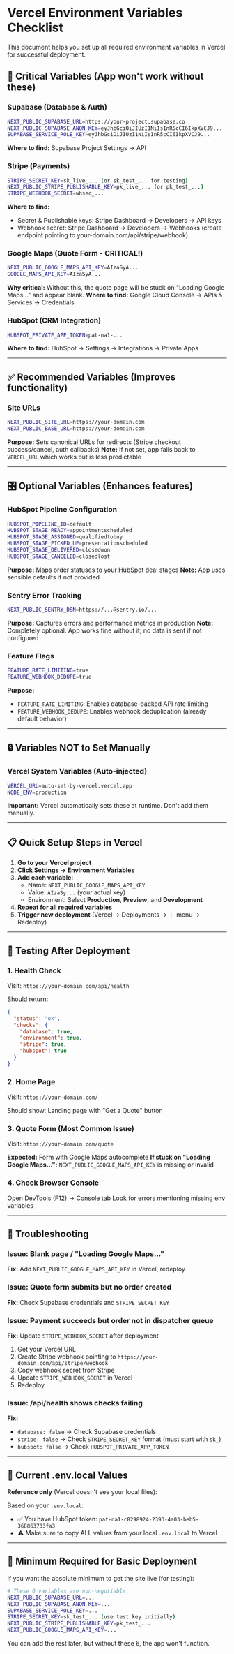 # Vercel Environment Variables Checklist

This document helps you set up all required environment variables in Vercel for successful deployment.

## 🚨 Critical Variables (App won't work without these)

### Supabase (Database & Auth)
```bash
NEXT_PUBLIC_SUPABASE_URL=https://your-project.supabase.co
NEXT_PUBLIC_SUPABASE_ANON_KEY=eyJhbGciOiJIUzI1NiIsInR5cCI6IkpXVCJ9...
SUPABASE_SERVICE_ROLE_KEY=eyJhbGciOiJIUzI1NiIsInR5cCI6IkpXVCJ9...
```
**Where to find:** Supabase Project Settings → API

### Stripe (Payments)
```bash
STRIPE_SECRET_KEY=sk_live_... (or sk_test_... for testing)
NEXT_PUBLIC_STRIPE_PUBLISHABLE_KEY=pk_live_... (or pk_test_...)
STRIPE_WEBHOOK_SECRET=whsec_...
```
**Where to find:** 
- Secret & Publishable keys: Stripe Dashboard → Developers → API keys
- Webhook secret: Stripe Dashboard → Developers → Webhooks (create endpoint pointing to your-domain.com/api/stripe/webhook)

### Google Maps (Quote Form - CRITICAL!)
```bash
NEXT_PUBLIC_GOOGLE_MAPS_API_KEY=AIzaSyA...
GOOGLE_MAPS_API_KEY=AIzaSyA...
```
**Why critical:** Without this, the quote page will be stuck on "Loading Google Maps..." and appear blank.
**Where to find:** Google Cloud Console → APIs & Services → Credentials

### HubSpot (CRM Integration)
```bash
HUBSPOT_PRIVATE_APP_TOKEN=pat-na1-...
```
**Where to find:** HubSpot → Settings → Integrations → Private Apps

---

## ✅ Recommended Variables (Improves functionality)

### Site URLs
```bash
NEXT_PUBLIC_SITE_URL=https://your-domain.com
NEXT_PUBLIC_BASE_URL=https://your-domain.com
```
**Purpose:** Sets canonical URLs for redirects (Stripe checkout success/cancel, auth callbacks)
**Note:** If not set, app falls back to `VERCEL_URL` which works but is less predictable

---

## 🎛️ Optional Variables (Enhances features)

### HubSpot Pipeline Configuration
```bash
HUBSPOT_PIPELINE_ID=default
HUBSPOT_STAGE_READY=appointmentscheduled
HUBSPOT_STAGE_ASSIGNED=qualifiedtobuy
HUBSPOT_STAGE_PICKED_UP=presentationscheduled
HUBSPOT_STAGE_DELIVERED=closedwon
HUBSPOT_STAGE_CANCELED=closedlost
```
**Purpose:** Maps order statuses to your HubSpot deal stages
**Note:** App uses sensible defaults if not provided

### Sentry Error Tracking
```bash
NEXT_PUBLIC_SENTRY_DSN=https://...@sentry.io/...
```
**Purpose:** Captures errors and performance metrics in production
**Note:** Completely optional. App works fine without it; no data is sent if not configured

### Feature Flags
```bash
FEATURE_RATE_LIMITING=true
FEATURE_WEBHOOK_DEDUPE=true
```
**Purpose:** 
- `FEATURE_RATE_LIMITING`: Enables database-backed API rate limiting
- `FEATURE_WEBHOOK_DEDUPE`: Enables webhook deduplication (already default behavior)

---

## 🔒 Variables NOT to Set Manually

### Vercel System Variables (Auto-injected)
```bash
VERCEL_URL=auto-set-by-vercel.vercel.app
NODE_ENV=production
```
**Important:** Vercel automatically sets these at runtime. Don't add them manually.

---

## 📋 Quick Setup Steps in Vercel

1. **Go to your Vercel project**
2. **Click Settings → Environment Variables**
3. **Add each variable:**
   - Name: `NEXT_PUBLIC_GOOGLE_MAPS_API_KEY`
   - Value: `AIzaSy...` (your actual key)
   - Environment: Select **Production**, **Preview**, and **Development**
4. **Repeat for all required variables**
5. **Trigger new deployment** (Vercel → Deployments → ⋮ menu → Redeploy)

---

## 🧪 Testing After Deployment

### 1. Health Check
Visit: `https://your-domain.com/api/health`

Should return:
```json
{
  "status": "ok",
  "checks": {
    "database": true,
    "environment": true,
    "stripe": true,
    "hubspot": true
  }
}
```

### 2. Home Page
Visit: `https://your-domain.com/`

Should show: Landing page with "Get a Quote" button

### 3. Quote Form (Most Common Issue)
Visit: `https://your-domain.com/quote`

**Expected:** Form with Google Maps autocomplete
**If stuck on "Loading Google Maps...":** `NEXT_PUBLIC_GOOGLE_MAPS_API_KEY` is missing or invalid

### 4. Check Browser Console
Open DevTools (F12) → Console tab
Look for errors mentioning missing env variables

---

## 🐛 Troubleshooting

### Issue: Blank page / "Loading Google Maps..."
**Fix:** Add `NEXT_PUBLIC_GOOGLE_MAPS_API_KEY` in Vercel, redeploy

### Issue: Quote form submits but no order created
**Fix:** Check Supabase credentials and `STRIPE_SECRET_KEY`

### Issue: Payment succeeds but order not in dispatcher queue
**Fix:** Update `STRIPE_WEBHOOK_SECRET` after deployment
1. Get your Vercel URL
2. Create Stripe webhook pointing to `https://your-domain.com/api/stripe/webhook`
3. Copy webhook secret from Stripe
4. Update `STRIPE_WEBHOOK_SECRET` in Vercel
5. Redeploy

### Issue: /api/health shows checks failing
**Fix:** 
- `database: false` → Check Supabase credentials
- `stripe: false` → Check `STRIPE_SECRET_KEY` format (must start with `sk_`)
- `hubspot: false` → Check `HUBSPOT_PRIVATE_APP_TOKEN`

---

## 📝 Current .env.local Values

**Reference only** (Vercel doesn't see your local files):

Based on your `.env.local`:
- ✅ You have HubSpot token: `pat-na1-c8298924-2393-4a03-beb5-368863733fa3`
- ⚠️ Make sure to copy ALL values from your local `.env.local` to Vercel

---

## 🎯 Minimum Required for Basic Deployment

If you want the absolute minimum to get the site live (for testing):

```bash
# These 6 variables are non-negotiable:
NEXT_PUBLIC_SUPABASE_URL=...
NEXT_PUBLIC_SUPABASE_ANON_KEY=...
SUPABASE_SERVICE_ROLE_KEY=...
STRIPE_SECRET_KEY=sk_test_... (use test key initially)
NEXT_PUBLIC_STRIPE_PUBLISHABLE_KEY=pk_test_...
NEXT_PUBLIC_GOOGLE_MAPS_API_KEY=...
```

You can add the rest later, but without these 6, the app won't function.


